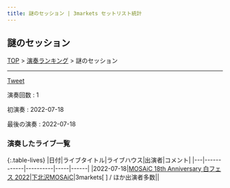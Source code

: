 ```yaml
---
title: 謎のセッション | 3markets セットリスト統計
---
```

## 謎のセッション


[TOP](/setlist/) > [演奏ランキング](songs.html) > 謎のセッション

___

<a href="https://twitter.com/share?ref_src=twsrc%5Etfw" data-text="3markets[ ]セットリスト > 謎のセッション" class="twitter-share-button" data-via="3markets" data-hashtags="3markets" data-related="3markets" data-show-count="false">Tweet</a>

演奏回数
: 1

初演奏
: 2022-07-18

最後の演奏
: 2022-07-18







### 演奏したライブ一覧

{:.table-lives}
|日付|ライブタイトル|ライブハウス|出演者|コメント|
|---|------------|----------|-----|------|
|<span class="nowrap">2022-07-18</span>|[MOSAiC 18th Anniversary 白フェス 2022](live025.html)|[下北沢MOSAiC](livehouse011.html)|3markets[ ] / ほか出演者多数||



<script async src="https://platform.twitter.com/widgets.js" charset="utf-8"></script>